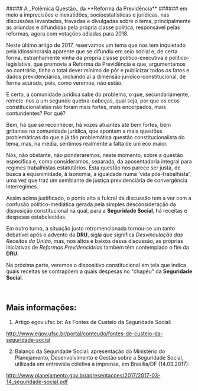 <br>
##### A _Polêmica Questão_ da **Reforma da Previdência**
###### em meio a imprecisões e inexatidões, socioestatísticas e jurídicas, nas discussões levantadas, travadas e divulgadas sobre o tema, principalmente as oriundas e difundidas pela própria classe política, responsável pelas reformas, agora com votações adiadas para 2018.
<br>

Neste último artigo de 2017, reservamos um tema que nos tem inquietado pela idiossincrasia aparente que se difundiu em seio social e, de certa forma, estranhamente vinha da própria classe político-executiva e político-legislativa, que promovia a Reforma da Previdência e que, argumentamos ao contrário, tinha o total dever mínimo de pôr e publicizar todos os fatos e dados previdenciários, incluindo aí a dimensão jurídico-constitucional, de forma acurada, pois, como veremos, não estão.

É certo, a comunidade jurídica sabe do problema, o que, secundariamente, remete-nos a um segundo quebra-cabeças, qual seja, por que os ecos constitucionalistas não foram mais fortes, mais encorpados, mais contundentes? Por quê?

Bem, há que se reconhecer, há vozes atuantes até bem fortes, bem gritantes na comunidade jurídica, que apontam a mais questões problemáticas do que a já tão problemática questão constitucionalista do tema, mas, na média, sentimos realmente a falta de um eco maior.

Nós, não obstante, não ponderaremos, neste momento, sobre a questão específica e, como consideramos, separada, da aposentadoria integral para regimes trabalhistas estatutários.  Esta questão nos parece ser justa, de busca à equanimidade, à isonomia, à igualdade numa 'vida pós-trabalhista', uma vez que traz um semblante de justiça previdenciária de convergência interregimes.

Assim acima justificado, o ponto alto e fulcral da discussão tem a ver com a confusão político-mediática gerada pela simples desconsideração da disposição constitucional na qual, para a **Seguridade Social**, há receitas e despesas estabelecidas.

Em outro turno, a situação justo retromencionada tornou-se um tanto debatível após o advento da **DRU**, sigla que significa _Desvinculação das Receitas da União_, mas, nos altos e baixos dessa discussão, as próprias iniciativas de _Reformas Previdenciárias_ também têm contemplado o fim da **DRU**.

Na próxima parte, veremos o dispositivo constitucional em tela que indica quais receitas se contrapõem a quais despesas no "chapéu" da **Seguridade Social**.

<br>

Mais informações:
-----------------

1) Artigo egov.ufsc.br: As Fontes de Custeio da Seguridade Social:

http://www.egov.ufsc.br/portal/conteudo/fontes-de-custeio-da-seguridade-social

2) Balanço da Seguridade Social: apresentação do Ministério do Planejamento, Desenvolvimento e Gestão sobre a Seguridade Social, utilizada em entrevista coletiva à imprensa, em Brasília/DF (14.03.2017):

http://www.planejamento.gov.br/apresentacoes/2017/2017-03-14_seguridade-social.pdf
